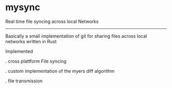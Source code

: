 # mysync
Real time file syncing across local Networks 


-----------------------------------------------------
Basically a small implementation of git for sharing files across local networks 
written in Rust 



Implemented 

. cross plattform File syncing 

. custom implementation of the myers diff algorithm 

. file transmission
